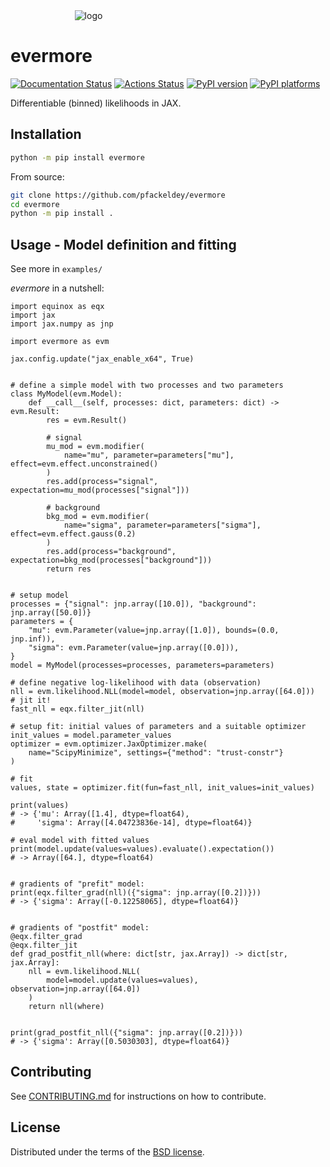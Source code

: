 <div align="center" style="width:250px">
<img src="https://raw.githubusercontent.com/pfackeldey/evermore/main/assets/logo.png" alt="logo"></img>
</div>

# evermore

[![Documentation Status](https://readthedocs.org/projects/dilax/badge/?version=latest)](https://dilax.readthedocs.io/en/latest/?badge=latest)
[![Actions Status][actions-badge]][actions-link]
[![PyPI version][pypi-version]][pypi-link]
[![PyPI platforms][pypi-platforms]][pypi-link]

Differentiable (binned) likelihoods in JAX.

## Installation

```bash
python -m pip install evermore
```

From source:

```bash
git clone https://github.com/pfackeldey/evermore
cd evermore
python -m pip install .
```

## Usage - Model definition and fitting

See more in `examples/`

_evermore_ in a nutshell:

```python3
import equinox as eqx
import jax
import jax.numpy as jnp

import evermore as evm

jax.config.update("jax_enable_x64", True)


# define a simple model with two processes and two parameters
class MyModel(evm.Model):
    def __call__(self, processes: dict, parameters: dict) -> evm.Result:
        res = evm.Result()

        # signal
        mu_mod = evm.modifier(
            name="mu", parameter=parameters["mu"], effect=evm.effect.unconstrained()
        )
        res.add(process="signal", expectation=mu_mod(processes["signal"]))

        # background
        bkg_mod = evm.modifier(
            name="sigma", parameter=parameters["sigma"], effect=evm.effect.gauss(0.2)
        )
        res.add(process="background", expectation=bkg_mod(processes["background"]))
        return res


# setup model
processes = {"signal": jnp.array([10.0]), "background": jnp.array([50.0])}
parameters = {
    "mu": evm.Parameter(value=jnp.array([1.0]), bounds=(0.0, jnp.inf)),
    "sigma": evm.Parameter(value=jnp.array([0.0])),
}
model = MyModel(processes=processes, parameters=parameters)

# define negative log-likelihood with data (observation)
nll = evm.likelihood.NLL(model=model, observation=jnp.array([64.0]))
# jit it!
fast_nll = eqx.filter_jit(nll)

# setup fit: initial values of parameters and a suitable optimizer
init_values = model.parameter_values
optimizer = evm.optimizer.JaxOptimizer.make(
    name="ScipyMinimize", settings={"method": "trust-constr"}
)

# fit
values, state = optimizer.fit(fun=fast_nll, init_values=init_values)

print(values)
# -> {'mu': Array([1.4], dtype=float64),
#     'sigma': Array([4.04723836e-14], dtype=float64)}

# eval model with fitted values
print(model.update(values=values).evaluate().expectation())
# -> Array([64.], dtype=float64)


# gradients of "prefit" model:
print(eqx.filter_grad(nll)({"sigma": jnp.array([0.2])}))
# -> {'sigma': Array([-0.12258065], dtype=float64)}


# gradients of "postfit" model:
@eqx.filter_grad
@eqx.filter_jit
def grad_postfit_nll(where: dict[str, jax.Array]) -> dict[str, jax.Array]:
    nll = evm.likelihood.NLL(
        model=model.update(values=values), observation=jnp.array([64.0])
    )
    return nll(where)


print(grad_postfit_nll({"sigma": jnp.array([0.2])}))
# -> {'sigma': Array([0.5030303], dtype=float64)}
```

## Contributing

See [CONTRIBUTING.md](CONTRIBUTING.md) for instructions on how to contribute.

## License

Distributed under the terms of the [BSD license](LICENSE).

<!-- prettier-ignore-start -->
[actions-badge]:            https://github.com/pfackeldey/evermore/workflows/CI/badge.svg
[actions-link]:             https://github.com/pfackeldey/evermore/actions
[pypi-link]:                https://pypi.org/project/evermore/
[pypi-platforms]:           https://img.shields.io/pypi/pyversions/evermore
[pypi-version]:             https://img.shields.io/pypi/v/evermore
<!-- prettier-ignore-end -->
